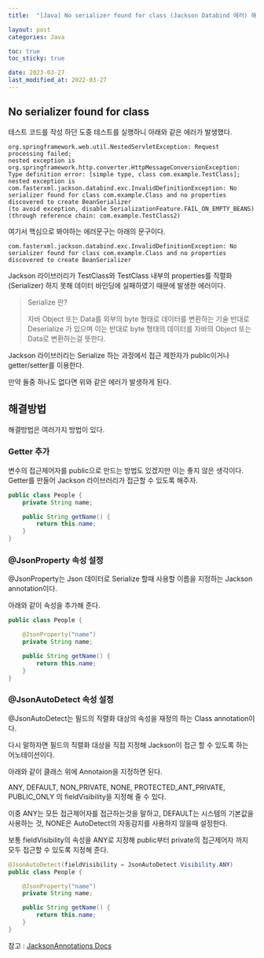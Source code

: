 ```yaml
---
title:  "[Java] No serializer found for class (Jackson Databind 에러) 해결하기"

layout: post
categories: Java

toc: true
toc_sticky: true

date: 2023-03-27
last_modified_at: 2022-03-27
---
```


## No serializer found for class

테스트 코드를 작성 하던 도중 테스트를 실행하니 아래와 같은 에러가 발생했다.

```shell
org.springframework.web.util.NestedServletException: Request processing failed;
nested exception is org.springframework.http.converter.HttpMessageConversionException: Type definition error: [simple type, class com.example.TestClass];
nested exception is com.fasterxml.jackson.databind.exc.InvalidDefinitionException: No serializer found for class com.example.Class and no properties discovered to create BeanSerializer
(to avoid exception, disable SerializationFeature.FAIL_ON_EMPTY_BEANS) (through reference chain: com.example.TestClass2)
```

여기서 핵심으로 봐야하는 에러문구는 아래의 문구이다.

```shell
com.fasterxml.jackson.databind.exc.InvalidDefinitionException: No serializer found for class com.example.Class and no properties discovered to create BeanSerializer
```

Jackson 라이브러리가 TestClass와 TestClass 내부의 properties를 직렬화(Serializer) 하지 못해 데이터 바인딩에 실패하였기 때문에 발생한 에러이다.

> Serialize 란?
>
> 자바 Object 또는 Data를 외부의 byte 형태로 데이터를 변환하는 기술
> 반대로 Deserialize 가 있으며 이는 반대로 byte 형태의 데이터를 자바의 Object 또는 Data로 변환하는걸 뜻한다.

Jackson 라이브러리는 Serialize 하는 과정에서 접근 제한자가 public이거나 getter/setter를 이용한다.

만약 둘중 하나도 없다면 위와 같은 에러가 발생하게 된다.


## 해결방법

해결방법은 여러가지 방법이 있다.


### Getter 추가

변수의 접근제어자를 public으로 만드는 방법도 있겠지만 이는 좋지 않은 생각이다.
Getter를 만들어 Jackson 라이브러리가 접근할 수 있도록 해주자.

```java
public class People {
    private String name;

    public String getName() {
        return this.name;
    }
}
```

### @JsonProperty 속성 설정

@JsonProperty는 Json 데이터로 Serialize 할때 사용할 이름을 지정하는 Jackson annotation이다.

아래와 같이 속성을 추가해 준다.

```java
public class People {

    @JsonProperty("name")
    private String name;

    public String getName() {
        return this.name;
    }
}
```

### @JsonAutoDetect 속성 설정

@JsonAutoDetect는 필드의 직렬화 대상의 속성을 재정의 하는 Class annotation이다.

다시 말하자면 필드의 직렬화 대상을 직접 지정해 Jackson이 접근 할 수 있도록 하는 어노테이션이다.

아래와 같이 클래스 위에 Annotaion을 지정하면 된다.

ANY, DEFAULT, NON_PRIVATE, NONE, PROTECTED_ANT_PRIVATE, PUBLIC_ONLY 의 fieldVisibility을 지정해 줄 수 있다.

이중 ANY는 모든 접근제어자를 접근하는것을 말하고, DEFAULT는 시스템의 기본값을 사용하는 것, NONE은 AutoDetect의 자동감지를 사용하지 않을때 설정한다.

보통 fieldVisibility의 속성을 ANY로 지정해 public부터 private의 접근제어자 까지 모두 접근할 수 있도록 지정해 준다.

```java
@JsonAutoDetect(fieldVisibility = JsonAutoDetect.Visibility.ANY)
public class People {

    @JsonProperty("name")
    private String name;

    public String getName() {
        return this.name;
    }
}
```


참고 : [JacksonAnnotations Docs](https://github.com/FasterXML/jackson-docs/wiki/JacksonAnnotations)

